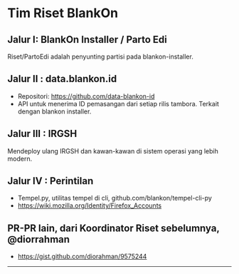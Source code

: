 # Tim Riset BlankOn

## Jalur I: BlankOn Installer / Parto Edi
Riset/PartoEdi adalah penyunting partisi pada blankon-installer.

## Jalur II : data.blankon.id
  * Repositori: https://github.com/data-blankon-id
  * API untuk menerima ID pemasangan dari setiap rilis tambora. Terkait dengan blankon installer. 

## Jalur III : IRGSH
Mendeploy ulang IRGSH dan kawan-kawan di sistem operasi yang lebih modern. 

## Jalur IV : Perintilan
  * Tempel.py, utilitas tempel di cli, github.com/blankon/tempel-cli-py
  * https://wiki.mozilla.org/Identity/Firefox_Accounts 

## PR-PR lain, dari Koordinator Riset sebelumnya, @diorrahman
  * https://gist.github.com/diorahman/9575244



---
 



